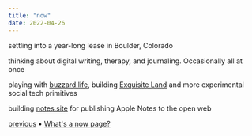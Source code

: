 ```yaml
---
title: "now"
date: 2022-04-26
---
```


settling into a year-long lease in Boulder, Colorado

thinking about digital writing, therapy, and journaling. Occasionally all at once

playing with [buzzard.life](https://buzzard.life), building [Exquisite Land](https://exquisite.land) and more experimental social tech primitives

building [notes.site](https://notes.site) for publishing Apple Notes to the open web

[previous](https://github.com/jborichevskiy/up-and-to-the-right/blob/master/content/now.md) • [What's a now page?](https://nownownow.com/about)
